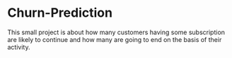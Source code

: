 # Churn-Prediction
This small project is about how many customers having some  subscription are likely to continue and how many are going to end on the basis of their activity.
